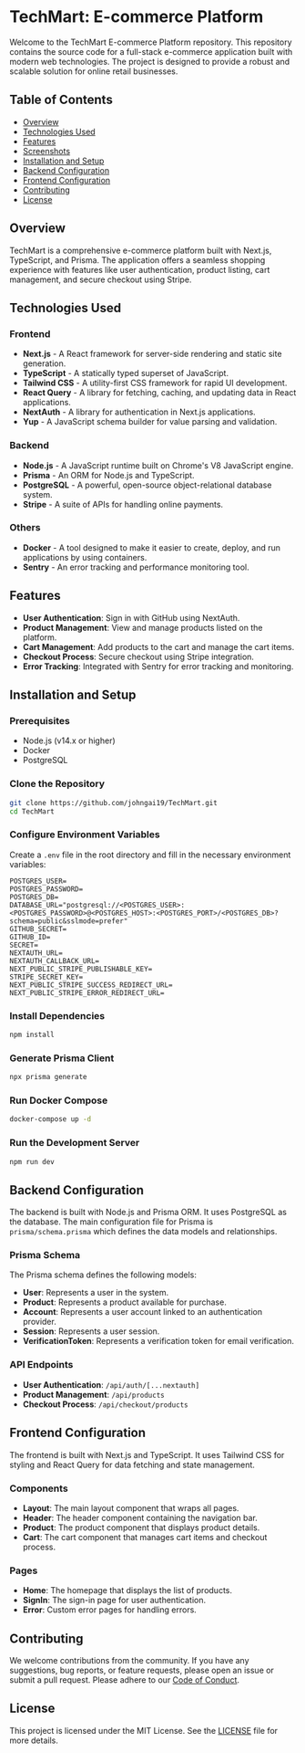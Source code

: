 # TechMart: E-commerce Platform

Welcome to the TechMart E-commerce Platform repository. This repository contains the source code for a full-stack e-commerce application built with modern web technologies. The project is designed to provide a robust and scalable solution for online retail businesses.

## Table of Contents

- [Overview](#overview)
- [Technologies Used](#technologies-used)
- [Features](#features)
- [Screenshots](#screenshots)
- [Installation and Setup](#installation-and-setup)
- [Backend Configuration](#backend-configuration)
- [Frontend Configuration](#frontend-configuration)
- [Contributing](#contributing)
- [License](#license)

## Overview

TechMart is a comprehensive e-commerce platform built with Next.js, TypeScript, and Prisma. The application offers a seamless shopping experience with features like user authentication, product listing, cart management, and secure checkout using Stripe.

## Technologies Used

### Frontend

- **Next.js** - A React framework for server-side rendering and static site generation.
- **TypeScript** - A statically typed superset of JavaScript.
- **Tailwind CSS** - A utility-first CSS framework for rapid UI development.
- **React Query** - A library for fetching, caching, and updating data in React applications.
- **NextAuth** - A library for authentication in Next.js applications.
- **Yup** - A JavaScript schema builder for value parsing and validation.

### Backend

- **Node.js** - A JavaScript runtime built on Chrome's V8 JavaScript engine.
- **Prisma** - An ORM for Node.js and TypeScript.
- **PostgreSQL** - A powerful, open-source object-relational database system.
- **Stripe** - A suite of APIs for handling online payments.

### Others

- **Docker** - A tool designed to make it easier to create, deploy, and run applications by using containers.
- **Sentry** - An error tracking and performance monitoring tool.

## Features

- **User Authentication**: Sign in with GitHub using NextAuth.
- **Product Management**: View and manage products listed on the platform.
- **Cart Management**: Add products to the cart and manage the cart items.
- **Checkout Process**: Secure checkout using Stripe integration.
- **Error Tracking**: Integrated with Sentry for error tracking and monitoring.

## Installation and Setup

### Prerequisites

- Node.js (v14.x or higher)
- Docker
- PostgreSQL

### Clone the Repository

```bash
git clone https://github.com/johngai19/TechMart.git
cd TechMart
```

### Configure Environment Variables

Create a `.env` file in the root directory and fill in the necessary environment variables:

```env
POSTGRES_USER=
POSTGRES_PASSWORD=
POSTGRES_DB=
DATABASE_URL="postgresql://<POSTGRES_USER>:<POSTGRES_PASSWORD>@<POSTGRES_HOST>:<POSTGRES_PORT>/<POSTGRES_DB>?schema=public&sslmode=prefer"
GITHUB_SECRET=
GITHUB_ID=
SECRET=
NEXTAUTH_URL=
NEXTAUTH_CALLBACK_URL=
NEXT_PUBLIC_STRIPE_PUBLISHABLE_KEY=
STRIPE_SECRET_KEY=
NEXT_PUBLIC_STRIPE_SUCCESS_REDIRECT_URL=
NEXT_PUBLIC_STRIPE_ERROR_REDIRECT_URL=
```

### Install Dependencies

```bash
npm install
```

### Generate Prisma Client

```bash
npx prisma generate
```

### Run Docker Compose

```bash
docker-compose up -d
```

### Run the Development Server

```bash
npm run dev
```

## Backend Configuration

The backend is built with Node.js and Prisma ORM. It uses PostgreSQL as the database. The main configuration file for Prisma is `prisma/schema.prisma` which defines the data models and relationships.

### Prisma Schema

The Prisma schema defines the following models:

- **User**: Represents a user in the system.
- **Product**: Represents a product available for purchase.
- **Account**: Represents a user account linked to an authentication provider.
- **Session**: Represents a user session.
- **VerificationToken**: Represents a verification token for email verification.

### API Endpoints

- **User Authentication**: `/api/auth/[...nextauth]`
- **Product Management**: `/api/products`
- **Checkout Process**: `/api/checkout/products`

## Frontend Configuration

The frontend is built with Next.js and TypeScript. It uses Tailwind CSS for styling and React Query for data fetching and state management.

### Components

- **Layout**: The main layout component that wraps all pages.
- **Header**: The header component containing the navigation bar.
- **Product**: The product component that displays product details.
- **Cart**: The cart component that manages cart items and checkout process.

### Pages

- **Home**: The homepage that displays the list of products.
- **SignIn**: The sign-in page for user authentication.
- **Error**: Custom error pages for handling errors.

## Contributing

We welcome contributions from the community. If you have any suggestions, bug reports, or feature requests, please open an issue or submit a pull request. Please adhere to our [Code of Conduct](CODE_OF_CONDUCT.md).

## License

This project is licensed under the MIT License. See the [LICENSE](LICENSE) file for more details.
